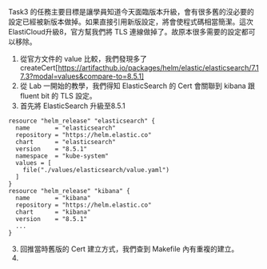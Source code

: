 Task3 的任務主要目標是讓學員知道今天面臨版本升級，會有很多舊的沒必要的設定已經被新版本做掉。如果直接引用新版設定，將會使程式碼相當簡潔。這次ElastiCloud升級8，官方幫我們將 TLS 連線做掉了。故原本很多需要的設定都可以移除。

1. 從官方文件的 value 比較，我們發現多了 createCert[https://artifacthub.io/packages/helm/elastic/elasticsearch/7.17.3?modal=values&compare-to=8.5.1]
2. 從 Lab 一開始的教學，我們得知 ElasticSearch 的 Cert 會關聯到 kibana 跟 fluent bit 的 TLS 設定。
3. 首先將 ElasticSearch 升級至8.5.1
```
resource "helm_release" "elasticsearch" {
  name       = "elasticsearch"
  repository = "https://helm.elastic.co"
  chart      = "elasticsearch"
  version    = "8.5.1"
  namespace  = "kube-system"
  values = [
    file("./values/elasticsearch/value.yaml")
  ]
}
resource "helm_release" "kibana" {
  name       = "kibana"
  repository = "https://helm.elastic.co"
  chart      = "kibana"
  version    = "8.5.1"
  ...
}
```
3. 回推當時舊版的 Cert 建立方式，我們查到 Makefile 內有重複的建立。
4. 
